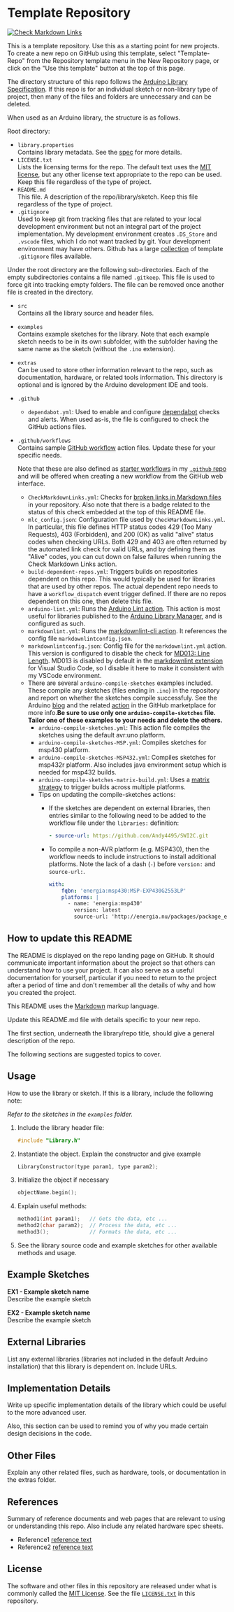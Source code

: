 # Template Repository

[![Check Markdown Links](https://github.com/Andy4495/Template-Repo/actions/workflows/CheckMarkdownLinks.yml/badge.svg)](https://github.com/Andy4495/Template-Repo/actions/workflows/CheckMarkdownLinks.yml)

This is a template repository. Use this as a starting point for new projects. To create a new repo on GitHub using this template, select "Template-Repo" from the Repository template menu in the New Repository page, or click on the "Use this template" button at the top of this page.

The directory structure of this repo follows the [Arduino Library Specification][1]. If this repo is for an individual sketch or non-library type of project, then many of the files and folders are unnecessary and can be deleted.

When used as an Arduino library, the structure is as follows.

Root directory:

- `library.properties`  
  Contains library metadata. See the [spec][1] for more details.
- `LICENSE.txt`  
  Lists the licensing terms for the repo. The default text uses the [MIT license][100], but any other license text appropriate to the repo can be used. Keep this file regardless of the type of project.
- `README.md`  
  This file. A description of the repo/library/sketch. Keep this file regardless of the type of project.
- `.gitignore`  
  Used to keep git from tracking files that are related to your local development environment but not an integral part of the project implementation. My development environment creates `.DS_Store` and `.vscode` files, which I do not want tracked by git. Your development environment may have others. Github has a large [collection][3] of template `.gitignore` files available.

Under the root directory are the following sub-directories. Each of the empty subdirectories contains a file named `.gitkeep`. This file is used to force git into tracking empty folders. The file can be removed once another file is created in the directory.

- `src`  
  Contains all the library source and header files.
- `examples`  
  Contains example sketches for the library. Note that each example sketch needs to be in its own subfolder, with the subfolder having the same name as the sketch (without the `.ino` extension).
- `extras`  
  Can be used to store other information relevant to the repo, such as documentation, hardware, or related tools information. This directory is optional and is ignored by the Arduino development IDE and tools.
- `.github`
  - `dependabot.yml`: Used to enable and configure [dependabot][17] checks and alerts. When used as-is, the file is configured to check the GitHub actions files.
- `.github/workflows`  
  Contains sample [GitHub workflow][8] action files. Update these for your specific needs.
  
  Note that these are also defined as [starter workflows][15] in my [`.github` repo][16] and will be offered when creating a new workflow from the GitHub web interface.
  
  - `CheckMarkdownLinks.yml`: Checks for [broken links in Markdown files][7] in your repository. Also note that there is a badge related to the status of this check embedded at the top of this README file.
  - `mlc_config.json`: Configuration file used by `CheckMarkdownLinks.yml`. In particular, this file defines HTTP status codes 429 (Too Many Requests), 403 (Forbidden), and 200 (OK) as valid "alive" status codes when checking URLs. Both 429 and 403 are often returned by the automated link check for valid URLs, and by defining them as "Alive" codes, you can cut down on false failures when running the Check Markdown Links action.
  - `build-dependent-repos.yml`: Triggers builds on repositories dependent on this repo. This would typically be used for libraries that are used by other repos. The actual dependent repo needs to have a `workflow_dispatch` event trigger defined. If there are no repos dependent on this one, then delete this file.
  - `arduino-lint.yml`: Runs the [Arduino Lint action][9]. This action is most useful for libraries published to the [Arduino Library Manager][10], and is configured as such.
  - `markdownlint.yml`: Runs the [markdownlint-cli action][11]. It references the config file `markdownlintconfig.json`.
  - `markdownlintconfig.json`: Config file for the `markdownlint.yml` action. This version is configured to disable the check for [MD013: Line Length][12]. MD013 is disabled by default in the [markdownlint extension][13] for Visual Studio Code, so I disable it here to make it consistent with my VSCode environment.
  - There are several `arduino-compile-sketches` examples included. These compile any sketches (files ending in `.ino`) in the repository and report on whether the sketches compile successfuly. See the Arduino [blog][5] and the related [action][6] in the GitHub marketplace for more info.**Be sure to use only one `arduino-compile-sketches` file. Tailor one of these examples to your needs and delete the others.**  
    - `arduino-compile-sketches.yml`: This action file compiles the sketches using the default avr:uno platform.
    - `arduino-compile-sketches-MSP.yml`: Compiles sketches for msp430 platform.
    - `arduino-compile-sketches-MSP432.yml`: Compiles sketches for msp432r platform. Also includes java environment setup which is needed for msp432 builds.
    - `arduino-compile-sketches-matrix-build.yml`: Uses a [matrix strategy][14] to trigger builds across multiple platforms.
    - Tips on updating the compile-sketches actions:
      - If the sketches are dependent on external libraries, then entries similar to the following need to be added to the workflow file under the `libraries:` definition:

        ```yaml
        - source-url: https://github.com/Andy4495/SWI2C.git
        ```

      - To compile a non-AVR platform (e.g. MSP430), then the workflow needs to include instructions to install additional platforms. Note the lack of a dash (`-`) before `version:` and `source-url:`.

        ```yaml
        with:
            fqbn: 'energia:msp430:MSP-EXP430G2553LP'
            platforms: |
              - name: 'energia:msp430'
                version: latest
                source-url: 'http://energia.nu/packages/package_energia_index.json'
        ```

## How to update this README

The README is displayed on the repo landing page on GitHub. It should communicate important information about the project so that others can understand how to use your project. It can also serve as a useful documentation for yourself, particular if you need to return to the project after a period of time and don't remember all the details of why and how you created the project.

This README uses the [Markdown][2] markup language.

Update this README.md file with details specific to your new repo.

The first section, underneath the library/repo title, should give a general description of the repo.

The following sections are suggested topics to cover.

## Usage

How to use the library or sketch. If this is a library, include the following note:

*Refer to the sketches in the `examples` folder.*

1. Include the library header file:  

    ```C++
    #include "Library.h"
    ```

2. Instantiate the object. Explain the constructor and give example

    ```C++
    LibraryConstructor(type param1, type param2);
    ```

3. Initialize the object if necessary

    ```C++
    objectName.begin();
    ```

4. Explain useful methods:

    ```C++
    method1(int param1);   // Gets the data, etc ...
    method2(char param2);  // Process the data, etc ...
    method3();             // Formats the data, etc ...
    ```

5. See the library source code and example sketches for other available methods and usage.

## Example Sketches

**EX1 - Example sketch name**  
Describe the example sketch

**EX2 - Example sketch name**  
Describe the example sketch

## External Libraries

List any external libraries (libraries not included in the default Arduino installation) that this library is dependent on. Include URLs.

## Implementation Details

Write up specific implementation details of the library which could be useful to the more advanced user.

Also, this section can be used to remind you of why you made certain design decisions in the code.

## Other Files

Explain any other related files, such as hardware, tools, or documentation in the extras folder.

## References

Summary of reference documents and web pages that are relevant to using or understanding this repo. Also include any related hardware spec sheets.

- Reference1 [reference text][1]
- Reference2 [reference text][2]

## License

The software and other files in this repository are released under what is commonly called the [MIT License][100]. See the file [`LICENSE.txt`][101] in this repository.

[1]: https://arduino.github.io/arduino-cli/latest/library-specification/
[2]: https://daringfireball.net/projects/markdown/
[3]: https://github.com/github/gitignore
[5]: https://blog.arduino.cc/2021/04/09/test-your-arduino-projects-with-github-actions/
[6]: https://github.com/marketplace/actions/compile-arduino-sketches
[7]: https://github.com/marketplace/actions/markdown-link-check
[8]: https://docs.github.com/en/actions/using-workflows
[9]: https://github.com/marketplace/actions/arduino-arduino-lint-action
[10]: https://github.com/arduino/library-registry/blob/main/FAQ.md#readme
[11]: https://github.com/marketplace/actions/markdownlint-cli
[12]: https://github.com/DavidAnson/markdownlint/blob/main/doc/Rules.md#md013
[13]: https://marketplace.visualstudio.com/items?itemName=DavidAnson.vscode-markdownlint
[14]: https://docs.github.com/en/actions/using-jobs/using-a-matrix-for-your-jobs
[15]: https://docs.github.com/en/actions/using-workflows/creating-starter-workflows-for-your-organization
[16]: https://github.com/Andy4495/.github
[17]: https://docs.github.com/en/code-security/dependabot/working-with-dependabot/keeping-your-actions-up-to-date-with-dependabot
[100]: https://choosealicense.com/licenses/mit/
[101]: ./LICENSE.txt
[//]: # ([200]: https://github.com/Andy4495/Template-Repo)

[//]: # (This is a way to hack a comment in Markdown. This will not be displayed when rendered.)
